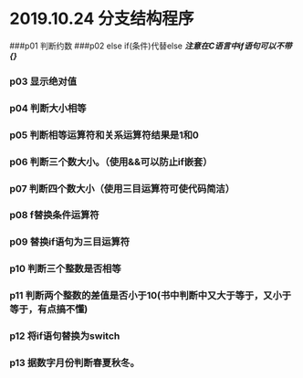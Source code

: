 # 2019.10.24	分支结构程序
###p01	判断约数
###p02  else if(条件)代替else
***注意在C语言中if语句可以不带{}***
### p03	显示绝对值
### p04	判断大小相等
### p05 判断相等运算符和关系运算符结果是1和0
### p06	判断三个数大小。（使用&&可以防止if嵌套）
### p07	判断四个数大小（使用三目运算符可使代码简洁）
### p08 f替换条件运算符
### p09 替换if语句为三目运算符
### p10 判断三个整数是否相等
### p11 判断两个整数的差值是否小于10(书中判断中又大于等于，又小于等于，有点搞不懂)
### p12 将if语句替换为switch
### p13 据数字月份判断春夏秋冬。